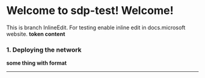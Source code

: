Welcome to sdp-test! Welcome!
=============================

This is branch InlineEdit. For testing enable inline edit in docs.microsoft website.
**token content**

### 1. Deploying the network
**some thing with format**
- - -
